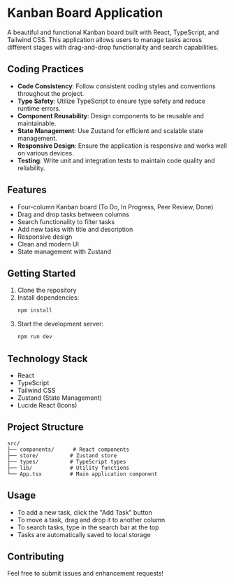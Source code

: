 # Kanban Board Application

A beautiful and functional Kanban board built with React, TypeScript, and Tailwind CSS. This application allows users to manage tasks across different stages with drag-and-drop functionality and search capabilities.

## Coding Practices

- **Code Consistency**: Follow consistent coding styles and conventions throughout the project.
- **Type Safety**: Utilize TypeScript to ensure type safety and reduce runtime errors.
- **Component Reusability**: Design components to be reusable and maintainable.
- **State Management**: Use Zustand for efficient and scalable state management.
- **Responsive Design**: Ensure the application is responsive and works well on various devices.
- **Testing**: Write unit and integration tests to maintain code quality and reliability.

## Features

- Four-column Kanban board (To Do, In Progress, Peer Review, Done)
- Drag and drop tasks between columns
- Search functionality to filter tasks
- Add new tasks with title and description
- Responsive design
- Clean and modern UI
- State management with Zustand

## Getting Started

1. Clone the repository
2. Install dependencies:
   ```bash
   npm install
   ```
3. Start the development server:
   ```bash
   npm run dev
   ```

## Technology Stack

- React
- TypeScript
- Tailwind CSS
- Zustand (State Management)
- Lucide React (Icons)

## Project Structure

```
src/
├── components/      # React components
├── store/          # Zustand store
├── types/          # TypeScript types
├── lib/            # Utility functions
└── App.tsx         # Main application component
```

## Usage

- To add a new task, click the "Add Task" button
- To move a task, drag and drop it to another column
- To search tasks, type in the search bar at the top
- Tasks are automatically saved to local storage

## Contributing

Feel free to submit issues and enhancement requests!
